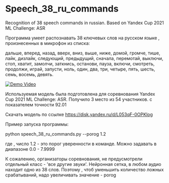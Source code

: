 # Speech_38_ru_commands
Recognition of 38 speech commands in russian. Based on Yandex Cup 2021 ML Challenge: ASR

Программа умеет распознавать 38 ключевых слов на русском языке , произнесенных в микрофон из списка:

дальше, вперед, назад, вверх, вниз, выше, ниже, домой, громче, тише, лайк, дизлайк, следующий, предыдущий, сначала, перемотай, выключи, стоп, хватит, замолчи, заткнись, останови, пауза, включи, смотреть, продолжи, играй, запусти, ноль, один, два, три, четыре, пять, шесть, семь, восемь, девять.

[![Demo Video](https://img.youtube.com/vi/0T6kQdNbIJ0/0.jpg)](https://www.youtube.com/watch?v=0T6kQdNbIJ0)

Используемая модель была подготовлена для соревнования Yandex Cup 2021 ML Challenge: ASR. Получило 3 место из 54 участников. с показателем точности 92.01

Скачать модель по ссылке https://disk.yandex.ru/d/L053qF-0OPKlog

Пример запуска программы:

python speech_38_ru_commands.py --porog 1.2

где , число 1.2 - это порог уверенности в команде. Можно задавать в диапазоне  0.0 - 7.9999

К сожалению,  организаторы соревнования, не предусмотрели отдельный класс - 'все другие звуки'. Нейронная сетка, в любом аудио находит одно из 38 слов. Поэтому , чтоб уменьшить количество ложных срабатываний, надо увеличивать  значение - porog
